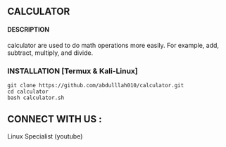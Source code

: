 ## CALCULATOR 


#### DESCRIPTION
calculator are used to do math operations more easily. For example, add, subtract, multiply, and divide.


### INSTALLATION [Termux & Kali-Linux]
```
git clone https://github.com/abdulllah010/calculator.git
cd calculator
bash calculator.sh
```

## CONNECT WITH US :

Linux Specialist (youtube)

